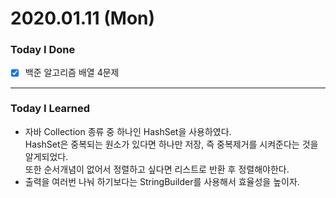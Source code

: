 # 2020.01.11 (Mon)
### Today I Done
- [x] 백준 알고리즘 배열 4문제
***
### Today I Learned
- 자바 Collection 종류 중 하나인 HashSet을 사용하였다.  
HashSet은 중복되는 원소가 있다면 하나만 저장, 즉 중복제거를 시켜준다는 것을 알게되었다.  
또한 순서개념이 없어서 정렬하고 싶다면 리스트로 반환 후 정렬해야한다. 
- 출력을 여러번 나눠 하기보다는 StringBuilder를 사용해서 효율성을 높이자.